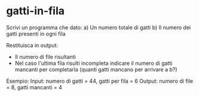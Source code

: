 # gatti-in-fila

Scrivi un programma che dato:
a) Un numero totale di gatti
b) Il numero dei gatti presenti in ogni fila

Restituisca in output:
- Il numero di file risultanti
- Nel caso l'ultima fila risulti incompleta indicare il numero di gatti mancanti per
completarla (quanti gatti mancano per arrivare a b?)

Esempio:
Input: numero di gatti = 44, gatti per fila = 6
Output: numero di file = 8, gatti mancanti = 4
